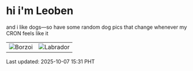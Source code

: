 # hi i'm Leoben

and i like dogs—so have some random dog pics that change whenever my CRON feels like it

|  |  |
|--------|----------|
| ![Borzoi](https://random-dog-vercel.vercel.app/api/random-borzoi?v=1759822307) | ![Labrador](https://random-dog-vercel.vercel.app/api/random-labrador?v=1759822307) |

Last updated: 2025-10-07 15:31 PHT
